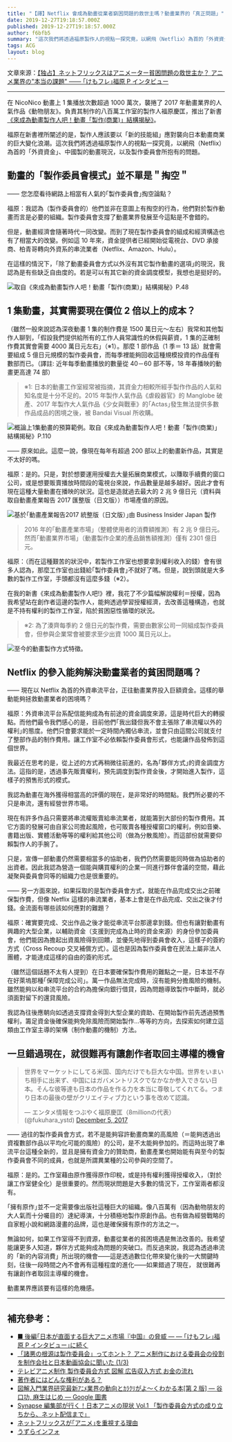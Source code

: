 ```yaml
---
title: "【譯】Netflix 會成為動畫從業者窮困問題的救世主嗎？動畫業界的「真正問題」"
date: 2019-12-27T19:18:57.000Z
published: 2019-12-27T19:18:57.000Z
author: f6bfb5
summary: "這次我們將透過福原製作人的視點一探究竟，以網飛（Netflix）為首的「外資資金」、中國製的動畫現況，以及製作委員會所抱有的問題。"
tags: ACG
layout: blog
---
```


文章來源：[【独占】ネットフリックスはアニメーター貧困問題の救世主か？ アニメ業界の"本当の課題" —— ｢けもフレ｣福原 P インタビュー](https://www.businessinsider.jp/post-164211)

---

在 NicoNico 動畫上 1 集播放次數超過 1000 萬次，襲捲了 2017 年動畫業界的人氣作品《動物朋友》。負責其制作的八百萬工作室的製作人福原慶匡，推出了新書[《來成為動畫製作人吧！動畫「製作(商業)」結構揭秘》](https://www.amazon.co.jp/dp/406511439X/ref=as_li_ss_tl?ie=UTF8&linkCode=ll1&tag=gj09-22&linkId=52d507b1ad8c694a022eea3d7ad38f37&ref=mgac2017)。

福原在新書裡所闡述的是，製作人應該要以「新的技能組」應對襲向日本動畫商業的巨大變化浪潮。這次我們將透過福原製作人的視點一探究竟，以網飛（Netflix）為首的「外資資金」、中國製的動畫現況，以及製作委員會所抱有的問題。

## 動畫的「製作委員會模式」並不單是＂掏空＂

—— 您怎麼看待網路上相當有人氣的｢製作委員會｣掏空論點？

福原：我認為（製作委員會的）他們並非在意圖上有掏空的行為，他們對於製作動畫而言是必要的組織。製作委員會支撐了動畫業界發展至今這點是不會錯的。

但是，動畫經濟會隨著時代一同改變。而到了現在製作委員會的組成和經濟構造也有了相當大的改變。例如這 10 年來，資金提供者已經開始從電視台、DVD 承接商、柏青哥轉向外資系的串流業者（Netflix、Amazon、Hulu）。

在這樣的情況下，｢除了動畫委員會方式以外沒有其它製作動畫的選項｣的現況，我認為是有些缺乏自由度的。若是可以有其它新的資金調度模型，我想也是挺好的。

![取自《來成為動畫製作人吧！動畫「製作(商業)」結構揭秘》P.48](https://i.imgur.com/eiOOL0f.jpg)

## 1 集動畫，其實需要現在價位 2 倍以上的成本？

（雖然一般來說認為深夜動畫 1 集的制作費是 1500 萬日元〜左右）我常和其他製作人聊到，｢假設我們提供給所有的工作人員常識性的休假與薪資，1 集的正確制作費其實會需要 4000 萬日元左右｣（※1）。那麼 1 部作品（1 季＝ 13 話）就會需要組成 5 億日元規模的製作委員會，而每季裡能夠回收這種規模投資的作品僅有數部而已。（譯註: 近年每季動畫播放的數量從 40－60 部不等，18 年春播映的動畫更高達 74 部）

> ※1: 日本的動畫工作室經常被指摘，其資金力相較所經手製作作品的人氣和知名度是十分不足的。2015 年製作人氣作品《虐殺器官》的 Manglobe 破產、2017 年製作大人氣作品《少女與戰車》的｢Actas｣發生無法提供多數作品成品的困境之後，被 Bandai Visual 所收購。

![概論上1集動畫的預算範例。取自《來成為動畫製作人吧！動畫「製作(商業)」結構揭秘》P.110](https://i.imgur.com/ftM31c0.jpg)

—— 原來如此。這麼一說，像現在每年有超過 200 部以上的動畫新作品，其實是不太好的嗎。

福原：是的。只是，對於想要運用授權去大量拓展商業模式，以賺取手續費的窗口公司，或是想要販賣播放時間段的電視台來說，作品數量是越多越好。因此才會有現在這種大量動畫在播映的狀況。這也是造就過去最大的 2 兆 9 億日元（資料與取自動畫產業報告 2017 匯整版（日文版））市場產值的原因。

![基於｢動畫產業報告2017 統整版（日文版）｣由 Business Insider Japan 製作](https://i.imgur.com/JKBvlew.png)

> 2016 年的｢動畫產業市場｣（整體使用者的消費額推測）有 2 兆 9 億日元。然而｢動畫業界市場｣（動畫製作企業的產品銷售額推測）僅有 2301 億日元。

福原：（而在這種艱苦的狀況中，若製作工作室也想要拿到權利收入的錢）會有很多人認為，那麼工作室也出錢給｢製作委員會｣不就好了嗎。但是，說到頭就是大多數的製作工作室，手頭都沒有這麼多錢（※2）。

在我的新書《來成為動畫製作人吧!》裡，我花了不少篇幅解說權利＝授權，因為我希望站在創作者這邊的製作人，能夠透過學習授權經濟，去改善這種構造，也就是不持有權利的製作工作室，陷於貧困惡性循環的狀況。

> ※2: 為了湊齊每季約 2 億日元的製作費，需要由數家公司一同組成製作委員會，但参與企業常會被要求至少出資 1000 萬日元以上。

![至今的動畫製作方式特徵。](https://i.imgur.com/JFHBw8r.jpg)

## Netflix 的參入能夠解決動畫業者的貧困問題嗎？

—— 現在以 Netflix 為首的外資串流平台，正往動畫業界投入巨額資金。這樣的舉動能夠拯救動畫業者的困境嗎？

福原：外資串流平台系配信能夠成為有前途的資金調度來源，這是時代巨大的轉捩點。而他們最令我們感心的是，目前他們｢我出錢但我不會主張除了串流權以外的權利｣的態度。他們只會要求能於一定時間內獨佔串流，並會只由這間公司就支付了整部作品的制作費用。讓工作室不必依賴製作委員會形式，也能讓作品發佈到這個世界。

我最近在思考的是，從上述的方式再稍微往前進的，名為｢夥伴方式｣的資金調度方法。這指的是，透過事先販賣權利，預先調度到製作資金後，才開始進入製作，這樣子的預售形式的模式。

我認為動畫在海外獲得相當高的評價的現在，是非常好的時間點。我們所必要的不只是串流，還有經營世界市場。

現在有許多作品只需要將串流權販賣給串流業者，就能籌到大部份的製作費用。其它方面的發展可由自家公司擔起風險，也可販賣各種授權窗口的權利，例如音樂、書籍出版、實體活動等等的權利給其他公司（做為分散風險）。而這部份就需要仰賴製作人的手腕了。

只是，宣傳一部動畫仍然需要相當多的協助者，我們仍然需要能同時做為協助者的出資者。因此我認為營造一個能與購買權利的企業一同進行夥伴會議的空間，藉此凝聚與委員會同等的組織力也是很重要的。

—— 另一方面來說，如果採取的是製作委員會方式，就能在作品完成交出之前確保製作費，但像 Netflix 這樣的串流業者，基本上會是在作品完成、交出之後才付錢。金流面有哪些該如何應對的難題？

福原：確實要完成、交出作品之後才能從串流平台那邊拿到錢。但也有讓對動畫有興趣的大型企業，以輔助資金（支援到完成為止時的資金來源）的身份參加委員會，他們能因為擔起出資風險得到回饋，並優先地得到委員會收入，這樣子的簽約方式（Cross Recoup 交叉補償方式）。這也是因為製作委員會在民法上屬非法人團體，才能達成這樣的自由的簽約形式。

（雖然這個話題不太有人提到）在日本要確保製作費用的難點之一是，日本並不存在好萊塢那種｢保障完成公司｣。萬一作品無法完成時，沒有能夠分擔風險的機制。雖然能夠以和串流平台的合約為擔保向銀行借貸，因為問題導致製作中斷時，就必須面對留下的還貸風險。

我認為往後應朝向如透過支撐資金得到大型企業的資助、在開始製作前先透過預售權利，籌足資金後確保能夠免除風險而開始製作...等等的方向，去探索如何建立這類由工作室主導的架構（制作動畫的機制）方法。

## 一旦錯過現在，就很難再有讓創作者取回主導權的機會

<blockquote class="twitter-tweet"><p lang="ja" dir="ltr">世界をマーケットにしてる米国、国内だけでも巨大な中国。世界をいまいち相手に出来ず、中国にはガバメントリスクでなかなか参入できない日本。そんな彼等達も日本の作品を作る力を本当に尊敬してくれてる。つまり日本の最後の壁がクリエイティブ力という事を改めて認識。</p>&mdash; エンタメ情報をつぶやく福原慶匡（8millionの代表） (@fukuhara_ystd) <a href="https://twitter.com/fukuhara_ystd/status/937858850782244864?ref_src=twsrc%5Etfw">December 5, 2017</a></blockquote>

—— 過往的製作委員會方式，若不是能夠容許動畫商業的高風險（＝能夠透過出資複數部作品以平均化可能的風險）的公司，是不太能夠參加的。而這時出現了串流平台這種全新的，並且是擁有資金力的贊助商，動畫產業也開始能有與至今的製作委員會不同的成員，也就是所謂異業種的公司參與的空間了。

福原：是的。工作室藉由原作獲得原作印稅，或是持有權利獲得授權收入，（對於讓工作室健全化）是很重要的。然而現狀問題是大多數的情況下，工作室兩者都沒有。

｢擁有原作｣並不一定需要像出版社這種巨大的組織。像八百萬有（因為動物朋友的大人氣而十分囑目的）達紀導演，十分積極地製作原創作品。也有做為經營戰略的自家輕小說和網路漫畫的品牌，這也是確保擁有原作的方法之一。

無論如何，如果工作室得不到資源，動畫從業者的貧困境遇是無法改善的。我希望能讓更多人知道，夥伴方式能夠成為問題的突破口。而反過來說，我認為透過串流的「新的內容消費」所出現的機會——這是透過數位化帶來變化後的一大關鍵時刻，往後一段時間之內不會再有這種程度的進化——如果錯過了現在， 就很難再有讓創作者取回主導權的機會。

動畫業界應該要有這樣的危機感。

---

## 補充參考：

- [■ 後編｢日本が直面する巨大アニメ市場『中国』の脅威 — — ｢けもフレ｣福原 P インタビュー｣に続く](https://www.businessinsider.jp/post-164253)
- [「諸悪の根源は製作委員会」ってホント？ アニメ制作における委員会の役割を制作会社と日本動画協会に聞いた (1/3)](https://nlab.itmedia.co.jp/nl/articles/1706/18/news001.html)
- [テレビアニメ制作 製作委員会方式 図解 広告収入方式 お金の流れ](https://dogadata.com/515)
- [著作者にはどんな権利がある？](https://www.cric.or.jp/qa/hajime/hajime2.html)
- [図解入門業界研究最新ｱﾆﾒ業界の動向とｶﾗｸﾘがよ〜くわかる本[第 2 版] — 谷口功, 麻生はじめ — Google 圖書](https://books.google.com.tw/books?id=28c9DwAAQBAJ&pg=PA144&lpg=PA144&dq=%E5%88%B6%E4%BD%9C%E5%A7%94%E5%93%A1%E4%BC%9A+%E6%AF%94%E7%8E%87&source=bl&ots=8emrD9m7Aw&sig=ACfU3U1BxI4VMnSfqDJ0bh1fYeGnW5MBJw&hl=zh-TW&sa=X&ved=2ahUKEwjGxevc2vnpAhVvy4sBHYiiB-4Q6AEwBXoECAoQAQ#v=onepage&q&f=false)
- [Synapse 編集部が行く！日本アニメの現状 Vol.1 「製作委員会方式の成り立ちから、ネット配信まで」](https://synapse-magazine.jp/television/2019anime01/)
- [ネットフリックスが｢アニメ｣を重視する理由](https://toyokeizai.net/articles/-/347660)
- [うずらインフォ](https://uzurainfo.han-be.com/index.html)
